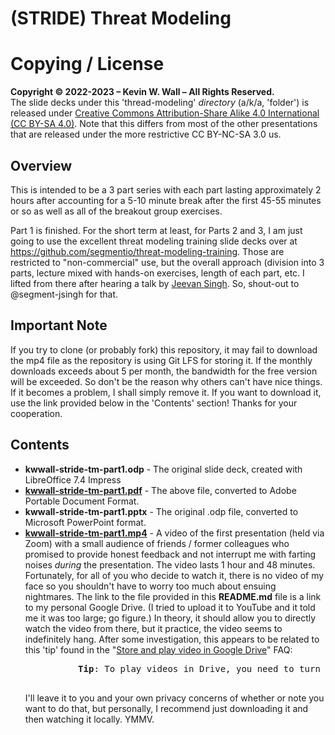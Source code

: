 # (STRIDE) Threat Modeling
# Copying / License
**Copyright © 2022-2023 – Kevin W. Wall – All Rights Reserved.**
<br/>
The slide decks under this 'thread-modeling' _directory_ (a/k/a, 'folder') is released under
[Creative Commons Attribution-Share Alike 4.0 International (CC BY-SA 4.0)](https://creativecommons.org/licenses/by-sa/4.0/). Note that this differs from most of the other presentations that are released under the more restrictive CC BY-NC-SA 3.0 us.

## Overview
This is intended to be a 3 part series with each part lasting approximately 2
hours after accounting for a 5-10 minute break after the first 45-55 minutes or
so as well as all of the breakout group exercises.

Part 1 is finished. For the short term at least, for Parts 2 and 3, I am just
going to use the excellent threat modeling training slide decks over at
https://github.com/segmentio/threat-modeling-training. Those are restricted to
"non-commercial" use, but the overall approach (division into 3 parts, lecture
mixed with hands-on exercises, length of each part, etc. I lifted from there
after hearing a talk by [Jeevan Singh](https://github.com/segment-jsingh). So,
shout-out to @segment-jsingh for that.

  
## Important Note
If you try to clone (or probably fork) this repository, it may fail to download the
mp4 file as the repository is using Git LFS for storing it. If the monthly downloads exceeds about 5 per
month, the bandwidth for the free version will be exceeded. So don't be the reason why others can't have
nice things. If it becomes a problem, I shall simply remove it. If you want to download it, use the link
provided below in the 'Contents' section! Thanks for your cooperation.

## Contents
- **kwwall-stride-tm-part1.odp** - The original slide deck, created with LibreOffice 7.4 Impress
- **[kwwall-stride-tm-part1.pdf](kwwall-stride-tm-part1.pdf)** - The above file, converted to Adobe Portable Document Format.
- **kwwall-stride-tm-part1.pptx** - The original .odp file, converted to Microsoft PowerPoint format.
- **[kwwall-stride-tm-part1.mp4](https://drive.google.com/file/d/1Ian_EgdUfAS3eFxZEfjLR5ysmtToidTR/view?usp=sharing)** - A video of the first presentation (held via Zoom) with
  a small audience of friends / former colleagues who promised to provide honest feedback and not interrupt
  me with farting noises _during_ the presentation. The video lasts 1 hour and 48 minutes. Fortunately, for
  all of you who decide to watch it, there is no video of my face so you shouldn't have to worry too much 
  about ensuing nightmares. The link to the file provided in this **README.md** file is a link to my personal
  Google Drive. (I tried to upload it to YouTube and it told me it was too large; go figure.)
  In theory, it should allow you to directly watch the video from there, but it practice, the
  video seems to indefinitely hang. After some investigation, this appears to be
  related to this 'tip' found in the "[Store and play video in Google Drive](https://support.google.com/drive/answer/2423694)"
  FAQ:
    <pre>
    &nbsp;&nbsp;&nbsp;&nbsp;&nbsp;&nbsp;&nbsp;&nbsp;<b>Tip</b>: To play videos in Drive, you need to turn on third-party cookies.
    </pre>
  I'll leave it to you and your own privacy concerns of whether or note you want
  to do that, but personally, I recommend just downloading it and then watching it locally. YMMV.


